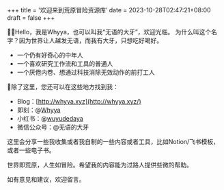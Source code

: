 +++
title = '欢迎来到荒原冒险资源库’
date = 2023-10-28T02:47:21+08:00
draft = false
+++

👋🏼Hello，我是Whyya，也可以叫我“无语的大牙”，欢迎光临。
 为什么叫这个名字？因为世界让人越发无语，而我有大牙，只想吃好喝好。

- 一个仍有好奇心的中年人
- 一个喜欢研究工作流和工具的普通人
- 一个厌倦内卷、想通过科技消除无效动作的前打工人

📍除了这里，您还可以在这些地方找到我：

- Blog：[http://whyya.xyz](http://whyya.xyz/)
- 即刻：@[Whyya](https://okjk.co/dnEZbg)
- 小红书：@[wuyudedaya](https://www.xiaohongshu.com/user/profile/5b19297ae8ac2b4d5b45e51c)
- 微信公众号：@无语的大牙

这里会分享一些我收集或者我自制的一些内容或者工具，比如Notion/飞书模板，或者一些电子书。

世界即荒原，人生如冒险。希望我的内容能为过路人提供些微的帮助。

如有意见和建议，欢迎留言。





